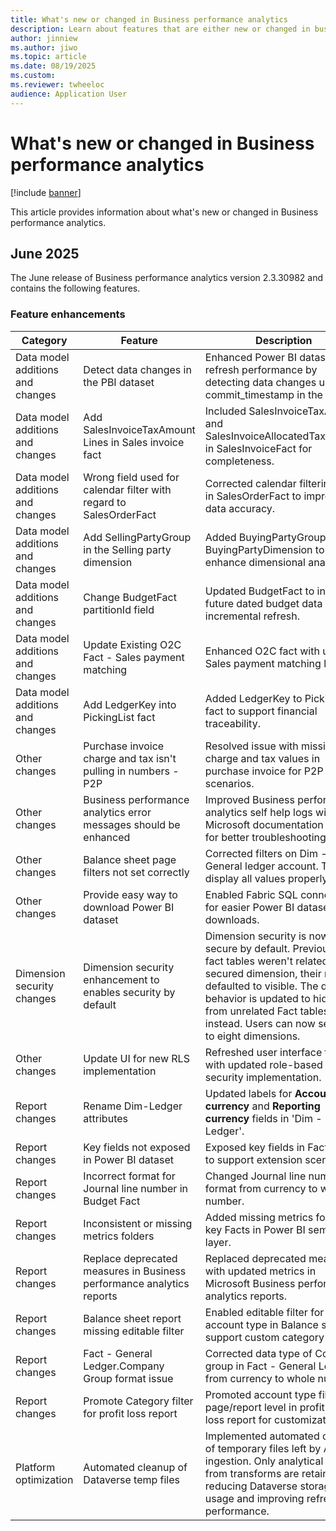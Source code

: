 ```yaml
---
title: What's new or changed in Business performance analytics
description: Learn about features that are either new or changed in business performance analytics.
author: jinniew
ms.author: jiwo
ms.topic: article
ms.date: 08/19/2025
ms.custom:
ms.reviewer: twheeloc 
audience: Application User
---
```


# What's new or changed in Business performance analytics

[!include [banner](../includes/banner.md)]

This article provides information about what's new or changed in Business performance analytics.  

## June 2025

The June release of Business performance analytics version 2.3.30982 and contains the following features.

### Feature enhancements

| Category | Feature | Description |
| --- |--- |--- |
|Data model additions and changes | Detect data changes in the PBI dataset | Enhanced Power BI dataset refresh performance by detecting data changes using commit_timestamp in the facts. |
|Data model additions and changes| Add SalesInvoiceTaxAmount Lines in Sales invoice fact |Included SalesInvoiceTaxAmount and SalesInvoiceAllocatedTaxAmount in SalesInvoiceFact for completeness. |
|Data model additions and changes| Wrong field used for calendar filter with regard to SalesOrderFact| Corrected calendar filtering logic in SalesOrderFact to improve data accuracy. |
|Data model additions and changes| Add SellingPartyGroup in the Selling party dimension| Added BuyingPartyGroup to the BuyingPartyDimension to enhance dimensional analysis. |
|Data model additions and changes| Change BudgetFact partitionId field| Updated BudgetFact to include future dated budget data in incremental refresh. |
|Data model additions and changes| Update Existing O2C Fact - Sales payment matching|Enhanced O2C fact with updated Sales payment matching logic. |
|Data model additions and changes| Add LedgerKey into PickingList fact |Added LedgerKey to PickingList fact to support financial traceability.| 
|Other changes| Purchase invoice charge and tax isn't pulling in numbers - P2P| Resolved issue with missing charge and tax values in purchase invoice for P2P scenarios. |
|Other changes| Business performance analytics error messages should be enhanced| Improved Business performance analytics self help logs with Microsoft documentation links for better troubleshooting. |
|Other changes| Balance sheet page filters not set correctly |Corrected filters on Dim - General ledger account. Type to display all values properly. |
|Other changes| Provide easy way to download Power BI dataset |Enabled Fabric SQL connection for easier Power BI dataset downloads. |
|Dimension security changes | Dimension security enhancement to enables security by default| Dimension security is now secure by default. Previously, if fact tables weren't related to a secured dimension, their rows defaulted to visible. The default behavior is updated to hide rows from unrelated Fact tables instead. Users can now select up to eight dimensions.| 
|Other changes| Update UI for new RLS implementation| Refreshed user interface to align with updated role-based security implementation. |
|Report changes| Rename Dim-Ledger attributes| Updated labels for **Accounting currency** and **Reporting currency** fields in 'Dim - Ledger'. |
|Report changes| Key fields not exposed in Power BI dataset| Exposed key fields in Fact tables to support extension scenarios. |
|Report changes| Incorrect format for Journal line number in Budget Fact| Changed Journal line number format from currency to whole number. |
|Report changes| Inconsistent or missing metrics folders |Added missing metrics folders to key Facts in Power BI semantic layer. |
|Report changes| Replace deprecated measures in Business performance analytics reports| Replaced deprecated measures with updated metrics in Microsoft Business performance analytics reports.| 
|Report changes| Balance sheet report missing editable filter| Enabled editable filter for account type in Balance sheet to support custom category names. |
|Report changes| Fact - General Ledger.Company Group format issue| Corrected data type of Company group in Fact - General Ledger from currency to whole number. |
|Report changes| Promote Category filter for profit loss report| Promoted account type filter to page/report level in profit and loss report for customization. |
| Platform optimization  | Automated cleanup of Dataverse temp files | Implemented automated cleanup of temporary files left by Athena ingestion. Only analytical outputs from transforms are retained, reducing Dataverse storage usage and improving refresh performance. |

